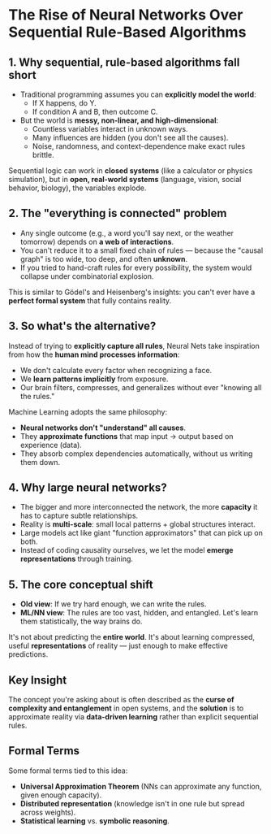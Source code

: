 # The Rise of Neural Networks Over Sequential Rule-Based Algorithms

## 1. Why **sequential, rule-based algorithms** fall short

* Traditional programming assumes you can **explicitly model the world**:
   * If X happens, do Y.
   * If condition A and B, then outcome C.
* But the world is **messy, non-linear, and high-dimensional**:
   * Countless variables interact in unknown ways.
   * Many influences are hidden (you don't see all the causes).
   * Noise, randomness, and context-dependence make exact rules brittle.

Sequential logic can work in **closed systems** (like a calculator or physics simulation), but in **open, real-world systems** (language, vision, social behavior, biology), the variables explode.

## 2. The "everything is connected" problem

* Any single outcome (e.g., a word you'll say next, or the weather tomorrow) depends on **a web of interactions**.
* You can't reduce it to a small fixed chain of rules — because the "causal graph" is too wide, too deep, and often **unknown**.
* If you tried to hand-craft rules for every possibility, the system would collapse under combinatorial explosion.

This is similar to Gödel's and Heisenberg's insights: you can't ever have a **perfect formal system** that fully contains reality.

## 3. So what's the alternative?

Instead of trying to **explicitly capture all rules**, Neural Nets take inspiration from how the **human mind processes information**:

* We don't calculate every factor when recognizing a face.
* We **learn patterns implicitly** from exposure.
* Our brain filters, compresses, and generalizes without ever "knowing all the rules."

Machine Learning adopts the same philosophy:

* **Neural networks don't "understand" all causes**.
* They **approximate functions** that map input → output based on experience (data).
* They absorb complex dependencies automatically, without us writing them down.

## 4. Why **large** neural networks?

* The bigger and more interconnected the network, the more **capacity** it has to capture subtle relationships.
* Reality is **multi-scale**: small local patterns + global structures interact.
* Large models act like giant "function approximators" that can pick up on both.
* Instead of coding causality ourselves, we let the model **emerge representations** through training.

## 5. The core conceptual shift

* **Old view**: If we try hard enough, we can write the rules.
* **ML/NN view**: The rules are too vast, hidden, and entangled. Let's learn them statistically, the way brains do.

It's not about predicting the **entire world**. It's about learning compressed, useful **representations** of reality — just enough to make effective predictions.

## Key Insight

The concept you're asking about is often described as the **curse of complexity and entanglement** in open systems, and the **solution** is to approximate reality via **data-driven learning** rather than explicit sequential rules.

## Formal Terms

Some formal terms tied to this idea:

* **Universal Approximation Theorem** (NNs can approximate any function, given enough capacity).
* **Distributed representation** (knowledge isn't in one rule but spread across weights).
* **Statistical learning** vs. **symbolic reasoning**.